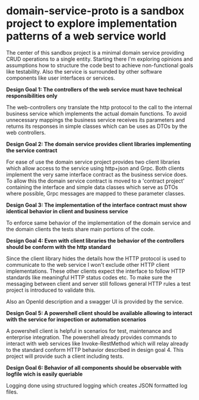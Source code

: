# domain-service-proto is a sandbox project to explore implementation patterns of a web service world

The center of this sandbox project is a minimal domain service providing CRUD operations to a single entity.
Starting there I'm exploring opinions and assumptions how to structure the code best to achieve non-functional goals like testability.
Also the service is surrounded by other software components like user interfaces or services.

**Design Goal 1: The controllers of the web service must have technical responsibilities only**

The web-controllers ony translate the http protocol to the call to the internal business service which implements the actual domain functions.
To avoid unnecessary mappings the business service receives its parameters and returns its responses in simple classes which can be uses as DTOs by the web controllers.

**Design Goal 2: The domain service provides client libraries implementing the service contract**

For ease of use the domain service project provides two client libraries which allow access to the service using http+json and Grpc.
Both clients implement the very same interface contract as the business service does.
To allow this the domain service contract is moved to a 'contract project' containing the interface and simple data classes which serve as DTOs where possible,
Grpc messages are mapped to these parameter classes.

**Design Goal 3: The implementation of the interface contract must show identical behavior in client and business service**

To enforce same behavior of the implementation of the domain service and the domain clients the tests share main portions of the code.

**Design Goal 4: Even with client libraries the behavior of the controllers should be conform with the http standard**

Since the client library hides the details how the HTTP protocol is used to communicate to the web service I won't exclude other HTTP client implementations.
These other clients expect the interface to follow HTTP standards like meaningful HTTP status codes etc.
To make sure the messaging between client and server still follows general HTTP rules a test project is introduced to validate this.

Also an OpenId description and a swagger UI is provided by the service.

**Design Goal 5: A powershell client should be available allowing to interact with the service for inspection or automation scenarios**

A powershell client is helpful in scenarios for test, maintenance and enterprise integration.
The powershell already provides commands to interact with web services like Invoke-RestMethod which will relay already to the standard conform HTTP behavior described in design goal 4.
This project will provide such a client including tests.

**Design Goal 6: Behavior of all components should be observable with logfile wich is easily queriable**

Logging done using structured logging which creates JSON formatted log files.
